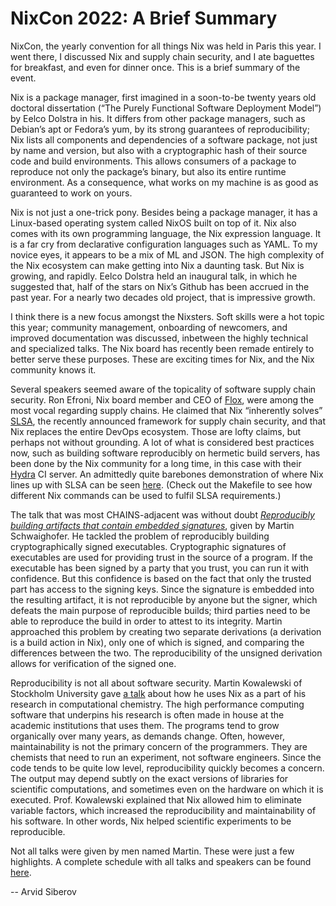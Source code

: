 # NixCon 2022: A Brief Summary

NixCon, the yearly convention for all things Nix was held in Paris this year. I went there, I discussed Nix and supply chain security, and I ate baguettes for breakfast, and even for dinner once. This is a brief summary of the event.

Nix is a package manager, first imagined in a soon-to-be twenty years old doctoral dissertation (“The Purely Functional Software Deployment Model”) by Eelco Dolstra in his. It differs from other package managers, such as Debian’s apt or Fedora’s yum, by its strong guarantees of reproducibility; Nix lists all components and dependencies of a software package, not just by name and version, but also with a cryptographic hash of their source code and build environments. This allows consumers of a package to reproduce not only the package’s binary, but also its entire runtime environment. As a consequence, what works on my machine is as good as guaranteed to work on yours.

Nix is not just a one-trick pony. Besides being  a package manager, it has a Linux-based operating system called NixOS built on top of it. Nix also comes with its own programming language, the Nix expression language. It is a far cry from declarative configuration languages such as YAML. To my novice eyes, it appears to be a mix of ML and JSON. The high complexity of the Nix ecosystem can make getting into Nix a daunting task. But Nix is growing, and rapidly. Eelco Dolstra held an inaugural talk, in which he suggested that, half of the stars on Nix’s Github has been accrued in the past year. For a nearly two decades old project, that is impressive growth.

I think there is a new focus amongst the Nixsters. Soft skills were a hot topic this year; community management, onboarding of newcomers, and improved documentation was discussed, inbetween the highly technical and specialized talks. The Nix board has recently been remade entirely to better serve these purposes. These are exciting times for Nix, and the Nix community knows it.

Several speakers seemed aware of the topicality of software supply chain security. Ron Efroni, Nix board member and CEO of [Flox](https://floxdev.com/), were among the most vocal regarding supply chains. He claimed that Nix “inherently solves” [SLSA](http://slsa.dev/), the recently announced framework for supply chain security, and that Nix replaces the entire DevOps ecosystem. Those are lofty claims, but perhaps not without grounding. A lot of what is considered best practices now, such as building software reproducibly on hermetic build servers, has been done by the Nix community for a long time, in this case with their [Hydra](https://hydra.nixos.org/build/196107287/download/1/hydra/) CI server. An admittedly quite barebones demonstration of where Nix lines up with SLSA can be seen [here](https://github.com/tomberek/slsa-demo). (Check out the Makefile to see how different Nix commands can be used to fulfil SLSA requirements.)

The talk that was most CHAINS-adjacent was without doubt [_Reproducibly building artifacts that contain embedded signatures_](https://talks.nixcon.org/nixcon-2022/talk/JHVF8N/), given by Martin Schwaighofer. He tackled the problem of reproducibly building cryptographically signed executables. Cryptographic signatures of executables are used for providing trust in the source of a program. If the executable has been signed by a party that you trust, you can run it with confidence. But this confidence is based on the fact that only the trusted part has access to the signing keys. Since the signature is embedded into the resulting artifact, it is not reproducible by anyone but the signer, which defeats the main purpose of reproducible builds; third parties need to be able to reproduce the build in order to attest to its integrity. Martin approached this problem by creating two separate derivations (a derivation is a build action in Nix), only one of which is signed, and comparing the differences between the two. The reproducibility of the unsigned derivation allows for verification of the signed one.

Reproducibility is not all about software security. Martin Kowalewski of Stockholm University gave [a talk](https://talks.nixcon.org/nixcon-2022/talk/MYHSKT/) about how he uses Nix as a part of his research in computational chemistry. The high performance computing software that underpins his research is often made in house at the academic institutions that uses them. The programs tend to grow organically over many years, as demands change. Often, however, maintainability is not the primary concern of the programmers. They are chemists that need to run an experiment, not software engineers. Since the code tends to be quite low level, reproducibility quickly becomes a concern. The output may depend subtly on the exact versions of libraries for scientific computations, and sometimes even on the hardware on which it is executed. Prof. Kowalewski explained that Nix allowed him to eliminate variable factors, which increased the reproducibility and maintainability of his software. In other words, Nix helped scientific experiments to be reproducible.

Not all talks were given by men named Martin. These were just a few highlights. A complete schedule with all talks and speakers can be found [here](https://talks.nixcon.org/nixcon-2022/schedule/).

-- Arvid Siberov
